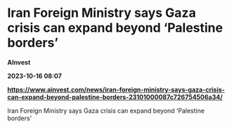 # Iran Foreign Ministry says Gaza crisis can expand beyond ‘Palestine borders’
**AInvest**

**2023-10-16 08:07**

**https://www.ainvest.com/news/iran-foreign-ministry-says-gaza-crisis-can-expand-beyond-palestine-borders-23101000087c726754506a34/**

Iran Foreign Ministry says Gaza crisis can expand beyond ‘Palestine borders’